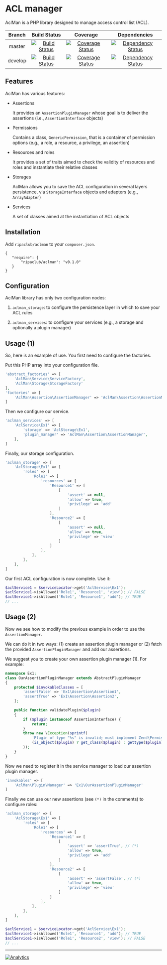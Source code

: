 ACL manager
===========

AclMan is a PHP library designed to manage access control list (ACL).

| Branch  | Build Status | Coverage | Dependencies |
|:-------------:|:-------------:|:-------------:|:-------------:|
|master|[![Build Status](https://travis-ci.org/ripaclub/aclman.svg?branch=master)](https://travis-ci.org/ripaclub/aclman) |[![Coverage Status](https://coveralls.io/repos/ripaclub/aclman/badge.png?branch=master)](https://coveralls.io/r/ripaclub/aclman)|[![Dependency Status](https://www.versioneye.com/user/projects/544efbb39fc4d5226e0000ec/badge.svg)](https://www.versioneye.com/user/projects/544efbb39fc4d5226e0000ec)|
|develop|[![Build Status](https://travis-ci.org/ripaclub/aclman.svg?branch=develop)](https://travis-ci.org/ripaclub/aclman)|[![Coverage Status](https://coveralls.io/repos/ripaclub/aclman/badge.png?branch=develop)](https://coveralls.io/r/ripaclub/aclman?branch=develop)|[![Dependency Status](https://www.versioneye.com/user/projects/544efb509fc4d5e91300017c/badge.svg)](https://www.versioneye.com/user/projects/544efb509fc4d5e91300017c)|

Features
--------

AclMan has various features:

* Assertions

    It provides an `AssertionPluginManager` whose goal is to deliver the assertions (i.e., `AssertionInterface` objects)

* Permissions

    Contains a class, `GenericPermission`, that is a container of permission options (e.g., a role, a resource, a privilege, an assertion)

* Resources and roles

    It provides a set of traits aimed to check the validity of resources and roles and instantiate their relative classes

* Storages

    AclMan allows you to save the ACL configuration in several layers persistence, via `StorageInterface` objects and adapters (e.g., `ArrayAdapter`)

* Services

    A set of classes aimed at the instantiation of ACL objects

Installation
------------

Add `ripaclub/aclman` to your `composer.json`.

```
{
   "require": {
       "ripaclub/aclman": "v0.1.0"
   }
}
```

Configuration
-------------

AclMan library has only two configuration nodes:

1. `aclman_storage`: to configure the persistence layer in which to save your ACL rules

2. `aclman_services`: to configure your services (e.g., a storage and optionally a plugin manager)

Usage (1)
---------

So, here is an example of use. You first need to configure the factories.

Put this PHP array into your configuration file.

```php
'abstract_factories' => [
    'AclMan\Service\ServiceFactory',
    'AclMan\Storage\StorageFactory'
],
'factories' => [
    'AclMan\Assertion\AssertionManager' => 'AclMan\Assertion\AssertionManagerFactory'
]
```

Then we configure our service.

```php
'aclman_services' => [
    'AclService\Ex1' => [
        'storage' => 'AclStorage\Ex1',
        'plugin_manager' => 'AclMan\Assertion\AssertionManager',
    ],
]
```

Finally, our storage configuration.

```php
'aclman_storage' => [
    'AclStorage\Ex1' => [
        'roles' => [
            'Role1' => [
                'resources' => [
                    'Resource1' => [
                        [
                            'assert' => null,
                            'allow' => true,
                            'privilege' => 'add'
                        ]
                    ],
                    'Resource2' => [
                        [
                            'assert' => null,
                            'allow' => true,
                            'privilege' => 'view'
                        ]
                    ]
                ],
            ],
        ],
    ],
]
```

Our first ACL configuration is now complete. Use it:

```php
$aclService1 = $serviceLocator->get('AclService\Ex1');
$aclService1->isAllowed('Role1', 'Resource1', 'view'); // FALSE
$aclService1->isAllowed('Role1', 'Resource1', 'add'); // TRUE
// ...
```

Usage (2)
---------

Now we see how to modify the previous example in order to use the `AssertionManager`.

We can do it in two ways: (1) create an assertion plugin manager or (2) fetch the provided `AssertionPluginManager` and add our assertions.

We suggest you to create your own assertion plugin manager (1). For example:

```php
namespace Ex1;
class OurAssertionPluginManager extends AbstractPluginManager
{
    protected $invokableClasses = [
        'assertFalse' => 'Ex1\Assertion\Assertion1',
        'assertTrue' => 'Ex1\Assertion\Assertion2',
    ];

    public function validatePlugin($plugin)
    {
        if ($plugin instanceof AssertionInterface) {
            return;
        }
        throw new \Exception(sprintf(
            'Plugin of type "%s" is invalid; must implement Zend\Permissions\Acl\Assertion\AssertionInterface',
            (is_object($plugin) ? get_class($plugin) : gettype($plugin))
        ));
    }
}
```

Now we need to register it in the service manager to load our assertion plugin manager.

```php
'invokables' => [
    'AclMan\Plugin\Manager' => 'Ex1\OurAssertionPluginManager'
]
```

Finally we can use our new assertions (see `(*)` in the comments) to configure roles:

```php
'aclman_storage' => [
    'AclStorage\Ex1' => [
        'roles' => [
            'Role1' => [
                'resources' => [
                    'Resource1' => [
                        [
                            'assert' => 'assertTrue', // (*)
                            'allow' => true,
                            'privilege' => 'add'
                        ]
                    ],
                    'Resource2' => [
                        [
                            'assert' => 'assertFalse', // (*)
                            'allow' => true,
                            'privilege' => 'view'
                        ]
                    ]
                ],
            ],
        ],
    ],
]
```


```php
$aclService1 = $serviceLocator->get('AclService\Ex1');
$aclService1->isAllowed('Role1', 'Resource1', 'add'); // TRUE
$aclService1->isAllowed('Role1', 'Resource2', 'view'); // FALSE
// ...
```

---

[![Analytics](https://ga-beacon.appspot.com/UA-49655829-1/ripaclub/aclman)](https://github.com/igrigorik/ga-beacon)
